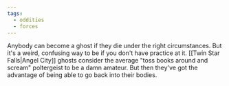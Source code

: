 ```yaml
---
tags:
  - oddities
  - forces
---
```

Anybody can become a ghost if they die under the right circumstances.  But it's a weird, confusing way to be if you don't have practice at it. [[Twin Star Falls|Angel City]] ghosts consider the average "toss books around and scream" poltergeist to be a damn amateur. But then they've got the advantage of being able to go back into their bodies.